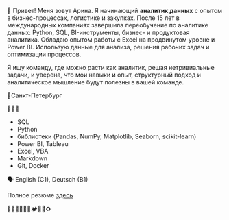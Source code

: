 👋 Привет! Меня зовут Арина. Я начинающий **аналитик данных** с опытом в бизнес-процессах, логистике и закупках. После 15 лет в международных компаниях завершила переобучение по аналитике данных: Python, SQL, BI-инструменты, бизнес- и продуктовая аналитика. Обладаю опытом работы с Excel на продвинутом уровне и Power BI. Использую данные для анализа, решения рабочих задач и оптимизации процессов.

Я ищу команду, где можно расти как аналитик, решая нетривиальные задачи, и уверена, что мои навыки и опыт, структурный подход и аналитическое мышление будут полезны в вашей команде.

📍Санкт-Петербург

👩🏻‍💻
- SQL
- Python
- библиотеки (Pandas, NumPy, Matplotlib, Seaborn, scikit-learn)
- Power BI, Tableau
- Excel, VBA
- Markdown
- Git, Docker

🗣 English (C1), Deutsch (B1)

Полное резюме [здесь](https://github.com/Arrinna/arrinna/blob/main/CV_Arrinna.md)


🏃🏻‍♀🏄🏻‍♀🏕🥾🎾♻


<!--
**Arrinna/arrinna** is a ✨ _special_ ✨ repository because its `README.md` (this file) appears on your GitHub profile.

Here are some ideas to get you started:

- 🔭 I’m currently working on ...
- 🌱 I’m currently learning ...
- 👯 I’m looking to collaborate on ...
- 🤔 I’m looking for help with ...
- 💬 Ask me about ...
- 📫 How to reach me: ...
- 😄 Pronouns: ...
- ⚡ Fun fact: ...
-->
